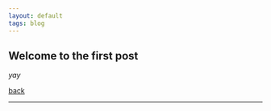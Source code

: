 ```yaml
---
layout: default
tags: blog
---
```


## Welcome to the first post

_yay_

[back](./index.html)

----

<script src="https://utteranc.es/client.js"
        repo="Sterling-Cooper/sterling-cooper.github.io"
        issue-term="title"
        theme="github-light"
        crossorigin="anonymous"
        async>
</script>

